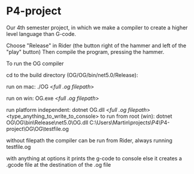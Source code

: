 # P4-project
Our 4th semester project, in which we make a compiler to create a higher level language than G-code.

Choose "Release" in Rider (the button right of the hammer and left of the "play" button)
Then compile the program, pressing the hammer.
 
To run the OG compiler
 
cd to the build directory (OG/OG/bin/net5.0/Release):
 
 run on mac: ./OG   <_full .og filepath_> <options>
 
 run on win: OG.exe <_full .og filepath_> <options>
 
 run platform independent: dotnet OG.dll <_full .og filepath_> <type_anything_to_write_to_console>
 to run from root (win): dotnet OG\OG\bin\Release\net5.0\OG.dll C:\Users\Martin\projects\P4\P4-project\OG\OG\testfile.og
  
 without filepath the compiler can be run from Rider, always running testfile.og
 
 with anything at options it prints the g-code to console 
 else it creates a .gcode file at the destination of the .og file
 
